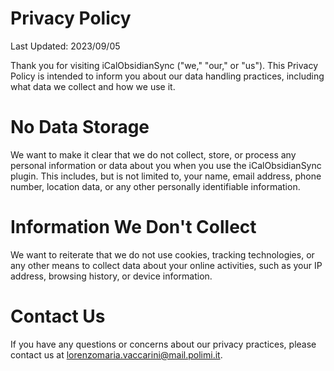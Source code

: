 # Privacy Policy

Last Updated: 2023/09/05

Thank you for visiting iCalObsidianSync ("we," "our," or "us"). This Privacy Policy is intended to inform you about our data handling practices, including what data we collect and how we use it.

# No Data Storage

We want to make it clear that we do not collect, store, or process any personal information or data about you when you use the iCalObsidianSync plugin. This includes, but is not limited to, your name, email address, phone number, location data, or any other personally identifiable information.

# Information We Don't Collect

We want to reiterate that we do not use cookies, tracking technologies, or any other means to collect data about your online activities, such as your IP address, browsing history, or device information.

# Contact Us

If you have any questions or concerns about our privacy practices, please contact us at lorenzomaria.vaccarini@mail.polimi.it.
